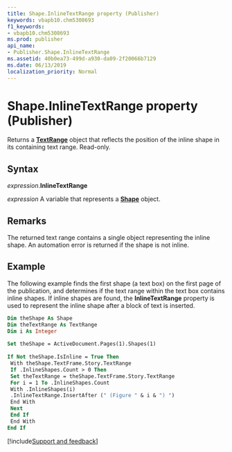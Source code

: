 ```yaml
---
title: Shape.InlineTextRange property (Publisher)
keywords: vbapb10.chm5308693
f1_keywords:
- vbapb10.chm5308693
ms.prod: publisher
api_name:
- Publisher.Shape.InlineTextRange
ms.assetid: 40b0ea73-499d-a930-da09-2f20066b7129
ms.date: 06/13/2019
localization_priority: Normal
---
```



# Shape.InlineTextRange property (Publisher)

Returns a **[TextRange](Publisher.TextRange.md)** object that reflects the position of the inline shape in its containing text range. Read-only.


## Syntax

_expression_.**InlineTextRange**

_expression_ A variable that represents a **[Shape](Publisher.Shape.md)** object.


## Remarks

The returned text range contains a single object representing the inline shape. An automation error is returned if the shape is not inline.


## Example

The following example finds the first shape (a text box) on the first page of the publication, and determines if the text range within the text box contains inline shapes. If inline shapes are found, the **InlineTextRange** property is used to represent the inline shape after a block of text is inserted.

```vb
Dim theShape As Shape 
Dim theTextRange As TextRange 
Dim i As Integer 
 
Set theShape = ActiveDocument.Pages(1).Shapes(1) 
 
If Not theShape.IsInline = True Then 
 With theShape.TextFrame.Story.TextRange 
 If .InlineShapes.Count > 0 Then 
 Set theTextRange = theShape.TextFrame.Story.TextRange 
 For i = 1 To .InlineShapes.Count 
 With .InlineShapes(i) 
 .InlineTextRange.InsertAfter (" (Figure " & i & ") ") 
 End With 
 Next 
 End If 
 End With 
End If
```

[!include[Support and feedback](~/includes/feedback-boilerplate.md)]